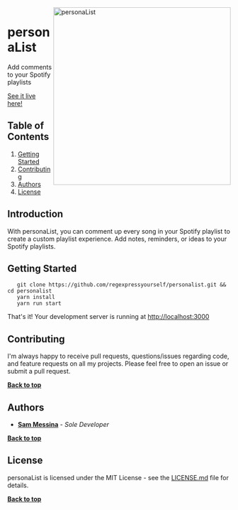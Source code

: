 <img alt="personaList" align="right" src="https://smessina.com/static/images/sss/pl-1.png" width="400px"/>

# personaList
   
Add comments to your Spotify playlists

[See it live here!](https://personalist.smessina.com/)

## Table of Contents

1. [Getting Started](#getting-started)
2. [Contributing](#contributing)
3. [Authors](#authors)
4. [License](#license)


## Introduction

With personaList, you can comment up every song in your Spotify playlist to create a custom playlist experience. Add notes, reminders, or ideas to your Spotify playlists. 

## Getting Started

```
   git clone https://github.com/regexpressyourself/personalist.git && cd personalist
   yarn install
   yarn run start
```

   That's it! Your development server is running at [http://localhost:3000](http://localhost:3000)
   

## Contributing

I'm always happy to receive pull requests, questions/issues regarding code, and feature requests on all my projects. Please feel free to open an issue or submit a pull request.

**[Back to top](#table-of-contents)**

## Authors

* **[Sam Messina](https://smessina.com)** - *Sole Developer* 

**[Back to top](#table-of-contents)**

## License

personaList is licensed under the MIT License - see the [LICENSE.md](LICENSE.md) file for details.


**[Back to top](#table-of-contents)**


